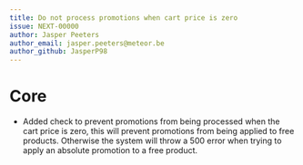 ```yaml
---
title: Do not process promotions when cart price is zero
issue: NEXT-00000
author: Jasper Peeters
author_email: jasper.peeters@meteor.be
author_github: JasperP98
---
```


# Core

* Added check to prevent promotions from being processed when the cart price is zero, this will prevent promotions from being applied to free products. Otherwise the system will throw a 500 error when trying to apply an absolute promotion to a free product.
